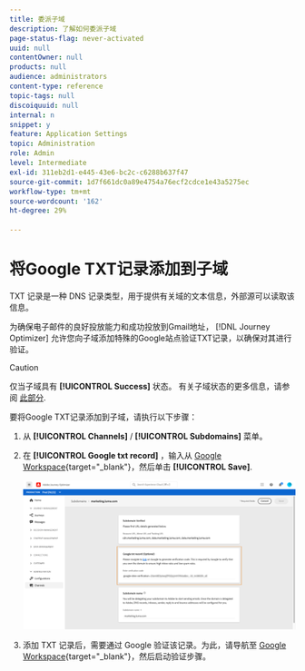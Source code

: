 ```yaml
---
title: 委派子域
description: 了解如何委派子域
page-status-flag: never-activated
uuid: null
contentOwner: null
products: null
audience: administrators
content-type: reference
topic-tags: null
discoiquuid: null
internal: n
snippet: y
feature: Application Settings
topic: Administration
role: Admin
level: Intermediate
exl-id: 311eb2d1-e445-43e6-bc2c-c6288b637f47
source-git-commit: 1d7f661dc0a89e4754a76ecf2cdce1e43a5275ec
workflow-type: tm+mt
source-wordcount: '162'
ht-degree: 29%

---
```


# 将Google TXT记录添加到子域

TXT 记录是一种 DNS 记录类型，用于提供有关域的文本信息，外部源可以读取该信息。

为确保电子邮件的良好投放能力和成功投放到Gmail地址， [!DNL Journey Optimizer] 允许您向子域添加特殊的Google站点验证TXT记录，以确保对其进行验证。

>[!CAUTION]
>
> 仅当子域具有 **[!UICONTROL Success]** 状态。 有关子域状态的更多信息，请参阅 [此部分](access-subdomains.md).

要将Google TXT记录添加到子域，请执行以下步骤：

1. 从 **[!UICONTROL Channels]** / **[!UICONTROL Subdomains]** 菜单。

1. 在 **[!UICONTROL Google txt record]** ，输入从 [Google Workspace](https://support.google.com/a/answer/183895){target=&quot;_blank&quot;}<!--G Suite Admin tools-->，然后单击 **[!UICONTROL Save]**.

   ![](../assets/subdomain-google-txt.png)

1. 添加 TXT 记录后，需要通过 Google 验证该记录。为此，请导航至 [Google Workspace](https://support.google.com/a/answer/183895){target=&quot;_blank&quot;}<!--G Suite Admin tools-->，然后启动验证步骤。
